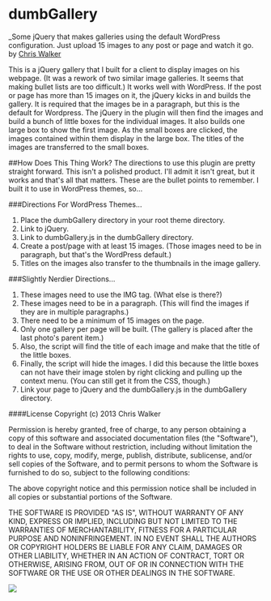 # dumbGallery
_Some jQuery that makes galleries using the default WordPress configuration. Just upload 15 images to any post or page and watch it go.<br/>
by <a href='https://plus.google.com/104536213394512642005?rel=author'>Chris Walker</a><br/>

This is a jQuery gallery that I built for a client to display images on his webpage. (It was a rework of two similar image galleries. It seems that making bullet lists are too difficult.) It works well with WordPress. If the post or page has more than 15 images on it, the jQuery kicks in and builds the gallery. It is required that the images be in a paragraph, but this is the default for Wordpress. The jQuery in the plugin will then find the images and build a bunch of little boxes for the individual images. It also builds one large box to show the first image. As the small boxes are clicked, the images contained within them display in the large box. The titles of the images are transferred to the small boxes.

##How Does This Thing Work?
The directions to use this plugin are pretty straight forward. This isn't a polished product. I'll admit it isn't great, but it works and that's all that matters. These are the bullet points to remember. I built it to use in WordPress themes, so...

###Directions For WordPress Themes...
1. Place the dumbGallery directory in your root theme directory.
2. Link to jQuery.
3. Link to dumbGallery.js in the dumbGallery directory.
4. Create a post/page with at least 15 images. (Those images need to be in paragraph, but that's the WordPress default.)
5. Titles on the images also transfer to the thumbnails in the image gallery.

###Slightly Nerdier Directions...
1. These images need to use the IMG tag. (What else is there?)
2. These images need to be in a paragraph. (This will find the images if they are in multiple paragraphs.)
3. There need to be a minimum of 15 images on the page.
4. Only one gallery per page will be built. (The gallery is placed after the last photo's parent item.)
5. Also, the script will find the title of each image and make that the title of the little boxes.
6. Finally, the script will hide the images. I did this because the little boxes can not have their image stolen by right clicking and pulling up the context menu. (You can still get it from the CSS, though.)
7. Link your page to jQuery and the dumbGallery.js in the dumbGallery directory.

####License
Copyright (c) 2013 Chris Walker

Permission is hereby granted, free of charge, to any person obtaining a copy
of this software and associated documentation files (the "Software"), to deal
in the Software without restriction, including without limitation the rights
to use, copy, modify, merge, publish, distribute, sublicense, and/or sell
copies of the Software, and to permit persons to whom the Software is
furnished to do so, subject to the following conditions:

The above copyright notice and this permission notice shall be included in
all copies or substantial portions of the Software.

THE SOFTWARE IS PROVIDED "AS IS", WITHOUT WARRANTY OF ANY KIND, EXPRESS OR
IMPLIED, INCLUDING BUT NOT LIMITED TO THE WARRANTIES OF MERCHANTABILITY,
FITNESS FOR A PARTICULAR PURPOSE AND NONINFRINGEMENT. IN NO EVENT SHALL THE
AUTHORS OR COPYRIGHT HOLDERS BE LIABLE FOR ANY CLAIM, DAMAGES OR OTHER
LIABILITY, WHETHER IN AN ACTION OF CONTRACT, TORT OR OTHERWISE, ARISING FROM,
OUT OF OR IN CONNECTION WITH THE SOFTWARE OR THE USE OR OTHER DEALINGS IN
THE SOFTWARE.

<img src='https://lh6.googleusercontent.com/-NoJxB98RGC8/UMDEznmPTiI/AAAAAAAAAcQ/cfDucT8eu4A/s800/squinty.jpg'>